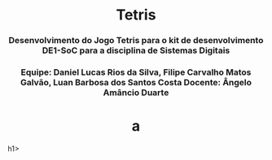 <h1 align="center"> Tetris </h1>
<h3 align="center"> Desenvolvimento do Jogo Tetris para o kit de desenvolvimento DE1-SoC para a disciplina de Sistemas Digitais </h3>
<h3 align="center"> Equipe: Daniel Lucas Rios da Silva, Filipe Carvalho Matos Galvão, Luan Barbosa dos Santos Costa
Docente: Ângelo Amâncio Duarte </h3>
<h1 align="center"> a </h1>h1>
 
